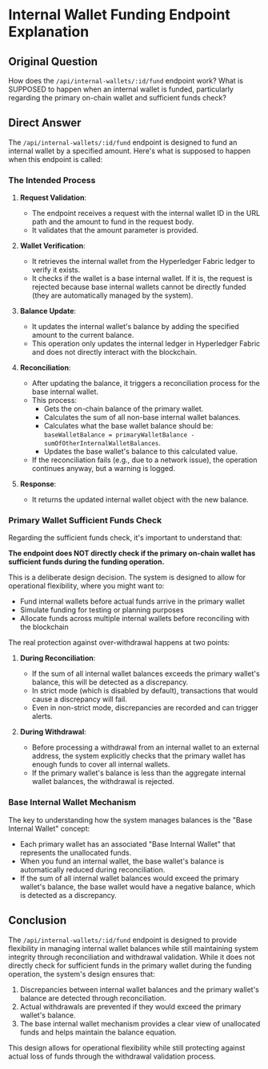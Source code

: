 # Internal Wallet Funding Endpoint Explanation

## Original Question

How does the `/api/internal-wallets/:id/fund` endpoint work? What is SUPPOSED to happen when an internal wallet is funded, particularly regarding the primary on-chain wallet and sufficient funds check?

## Direct Answer

The `/api/internal-wallets/:id/fund` endpoint is designed to fund an internal wallet by a specified amount. Here's what is supposed to happen when this endpoint is called:

### The Intended Process

1. **Request Validation**:
   - The endpoint receives a request with the internal wallet ID in the URL path and the amount to fund in the request body.
   - It validates that the amount parameter is provided.

2. **Wallet Verification**:
   - It retrieves the internal wallet from the Hyperledger Fabric ledger to verify it exists.
   - It checks if the wallet is a base internal wallet. If it is, the request is rejected because base internal wallets cannot be directly funded (they are automatically managed by the system).

3. **Balance Update**:
   - It updates the internal wallet's balance by adding the specified amount to the current balance.
   - This operation only updates the internal ledger in Hyperledger Fabric and does not directly interact with the blockchain.

4. **Reconciliation**:
   - After updating the balance, it triggers a reconciliation process for the base internal wallet.
   - This process:
     - Gets the on-chain balance of the primary wallet.
     - Calculates the sum of all non-base internal wallet balances.
     - Calculates what the base wallet balance should be: `baseWalletBalance = primaryWalletBalance - sumOfOtherInternalWalletBalances`.
     - Updates the base wallet's balance to this calculated value.
   - If the reconciliation fails (e.g., due to a network issue), the operation continues anyway, but a warning is logged.

5. **Response**:
   - It returns the updated internal wallet object with the new balance.

### Primary Wallet Sufficient Funds Check

Regarding the sufficient funds check, it's important to understand that:

**The endpoint does NOT directly check if the primary on-chain wallet has sufficient funds during the funding operation.**

This is a deliberate design decision. The system is designed to allow for operational flexibility, where you might want to:
- Fund internal wallets before actual funds arrive in the primary wallet
- Simulate funding for testing or planning purposes
- Allocate funds across multiple internal wallets before reconciling with the blockchain

The real protection against over-withdrawal happens at two points:

1. **During Reconciliation**:
   - If the sum of all internal wallet balances exceeds the primary wallet's balance, this will be detected as a discrepancy.
   - In strict mode (which is disabled by default), transactions that would cause a discrepancy will fail.
   - Even in non-strict mode, discrepancies are recorded and can trigger alerts.

2. **During Withdrawal**:
   - Before processing a withdrawal from an internal wallet to an external address, the system explicitly checks that the primary wallet has enough funds to cover all internal wallets.
   - If the primary wallet's balance is less than the aggregate internal wallet balances, the withdrawal is rejected.

### Base Internal Wallet Mechanism

The key to understanding how the system manages balances is the "Base Internal Wallet" concept:

- Each primary wallet has an associated "Base Internal Wallet" that represents the unallocated funds.
- When you fund an internal wallet, the base wallet's balance is automatically reduced during reconciliation.
- If the sum of all internal wallet balances would exceed the primary wallet's balance, the base wallet would have a negative balance, which is detected as a discrepancy.

## Conclusion

The `/api/internal-wallets/:id/fund` endpoint is designed to provide flexibility in managing internal wallet balances while still maintaining system integrity through reconciliation and withdrawal validation. While it does not directly check for sufficient funds in the primary wallet during the funding operation, the system's design ensures that:

1. Discrepancies between internal wallet balances and the primary wallet's balance are detected through reconciliation.
2. Actual withdrawals are prevented if they would exceed the primary wallet's balance.
3. The base internal wallet mechanism provides a clear view of unallocated funds and helps maintain the balance equation.

This design allows for operational flexibility while still protecting against actual loss of funds through the withdrawal validation process.

